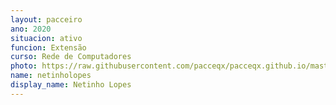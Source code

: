 ```yaml
---
layout: pacceiro
ano: 2020
situacion: ativo
funcion: Extensão
curso: Rede de Computadores 
photo: https://raw.githubusercontent.com/pacceqx/pacceqx.github.io/master/assets/pic/bolsistas/netinho.png
name: netinholopes
display_name: Netinho Lopes
---
```


